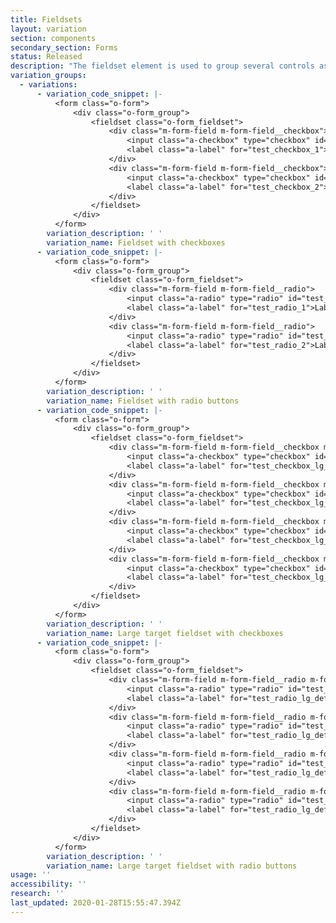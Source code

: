 ```yaml
---
title: Fieldsets
layout: variation
section: components
secondary_section: Forms
status: Released
description: "The fieldset element is used to group several controls as well as labels within a web form. The fieldset includes:\n\n* Legend\n* Block helper text (if necessary)\n* Inline labels\n* Set of controls\n\nMore information can be found at:\n* http://cfpb.github.io/design-manual/page-components/form-fields.html\t\n* https://cfpb.github.io/capital-framework/components/cf-forms/#fieldsets\n\n*NOTE: The code doesn't match description in that the code doesn't include a legend, block helper text, or inline labels."
variation_groups:
  - variations:
      - variation_code_snippet: |-
          <form class="o-form">
              <div class="o-form_group">
                  <fieldset class="o-form_fieldset">
                      <div class="m-form-field m-form-field__checkbox">
                          <input class="a-checkbox" type="checkbox" id="test_checkbox_1" name="test_checkbox">
                          <label class="a-label" for="test_checkbox_1">Label</label>
                      </div>
                      <div class="m-form-field m-form-field__checkbox">
                          <input class="a-checkbox" type="checkbox" id="test_checkbox_2" name="test_checkbox">
                          <label class="a-label" for="test_checkbox_2">Label</label>
                      </div>
                  </fieldset>
              </div>
          </form>
        variation_description: ' '
        variation_name: Fieldset with checkboxes
      - variation_code_snippet: |-
          <form class="o-form">
              <div class="o-form_group">
                  <fieldset class="o-form_fieldset">
                      <div class="m-form-field m-form-field__radio">
                          <input class="a-radio" type="radio" id="test_radio_1" name="test_radio">
                          <label class="a-label" for="test_radio_1">Label</label>
                      </div>
                      <div class="m-form-field m-form-field__radio">
                          <input class="a-radio" type="radio" id="test_radio_2" name="test_radio">
                          <label class="a-label" for="test_radio_2">Label</label>
                      </div>
                  </fieldset>
              </div>
          </form>
        variation_description: ' '
        variation_name: Fieldset with radio buttons
      - variation_code_snippet: |-
          <form class="o-form">
              <div class="o-form_group">
                  <fieldset class="o-form_fieldset">
                      <div class="m-form-field m-form-field__checkbox m-form-field__lg-target">
                          <input class="a-checkbox" type="checkbox" id="test_checkbox_lg_default_1">
                          <label class="a-label" for="test_checkbox_lg_default_1">Label</label>
                      </div>
                      <div class="m-form-field m-form-field__checkbox m-form-field__lg-target">
                          <input class="a-checkbox" type="checkbox" id="test_checkbox_lg_default_2">
                          <label class="a-label" for="test_checkbox_lg_default_2">Label</label>
                      </div>
                      <div class="m-form-field m-form-field__checkbox m-form-field__lg-target">
                          <input class="a-checkbox" type="checkbox" id="test_checkbox_lg_default_3">
                          <label class="a-label" for="test_checkbox_lg_default_3">Label</label>
                      </div>
                      <div class="m-form-field m-form-field__checkbox m-form-field__lg-target">
                          <input class="a-checkbox" type="checkbox" id="test_checkbox_lg_default_4">
                          <label class="a-label" for="test_checkbox_lg_default_4">Label</label>
                      </div>
                  </fieldset>
              </div>
          </form>
        variation_description: ' '
        variation_name: Large target fieldset with checkboxes
      - variation_code_snippet: |-
          <form class="o-form">
              <div class="o-form_group">
                  <fieldset class="o-form_fieldset">
                      <div class="m-form-field m-form-field__radio m-form-field__lg-target">
                          <input class="a-radio" type="radio" id="test_radio_lg_default_1" name="radio-fieldset">
                          <label class="a-label" for="test_radio_lg_default_1">Label</label>
                      </div>
                      <div class="m-form-field m-form-field__radio m-form-field__lg-target">
                          <input class="a-radio" type="radio" id="test_radio_lg_default_2" name="radio-fieldset">
                          <label class="a-label" for="test_radio_lg_default_2">Label</label>
                      </div>
                      <div class="m-form-field m-form-field__radio m-form-field__lg-target">
                          <input class="a-radio" type="radio" id="test_radio_lg_default_3" name="radio-fieldset">
                          <label class="a-label" for="test_radio_lg_default_3">Label</label>
                      </div>
                      <div class="m-form-field m-form-field__radio m-form-field__lg-target">
                          <input class="a-radio" type="radio" id="test_radio_lg_default_4" name="radio-fieldset">
                          <label class="a-label" for="test_radio_lg_default_4">Label</label>
                      </div>
                  </fieldset>
              </div>
          </form>
        variation_description: ' '
        variation_name: Large target fieldset with radio buttons
usage: ''
accessibility: ''
research: ''
last_updated: 2020-01-28T15:55:47.394Z
---
```


